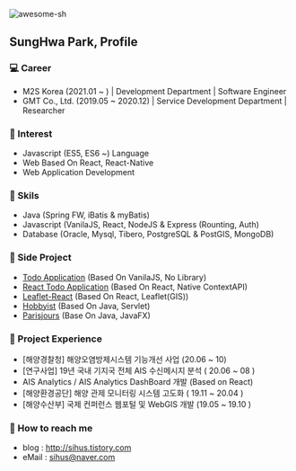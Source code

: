<p align="left"> <img src="https://komarev.com/ghpvc/?username=awesome-sh&label=Profile%20views&color=0e75b6&style=flat" alt="awesome-sh" /> </p>

## SungHwa Park, Profile

### :computer: Career
- M2S Korea (2021.01 ~ ) | Development Department | Software Engineer
- GMT Co., Ltd. (2019.05 ~ 2020.12) | Service Development Department | Researcher


### :balloon: Interest
 - Javascript (ES5, ES6 ~) Language
 - Web Based On React, React-Native
 - Web Application Development
 
 
### :triangular_flag_on_post: Skils
 - Java (Spring FW, iBatis & myBatis)
 - Javascript (VanilaJS, React, NodeJS & Express (Rounting, Auth)
 - Database (Oracle, Mysql, Tibero, PostgreSQL & PostGIS, MongoDB)
 
 
### :page_with_curl: Side Project
 - [Todo Application](https://github.com/awesome-sh/todo-list) (Based On VanilaJS, No Library)
 - [React Todo Application](https://github.com/awesome-sh/react-todolist) (Based On React, Native ContextAPI)
 - [Leaflet-React](https://github.com/awesome-sh/Leaflet-React) (Based On React, Leaflet(GIS))
 - [Hobbyist](https://github.com/awesome-sh/Hobbyist) (Based On Java, Servlet)
 - [Parisjours](https://github.com/awesome-sh/ParisJours) (Base On Java, JavaFX)
 
 
### :seedling: Project Experience
 - [해양경찰청] 해양오염방제시스템 기능개선 사업 (20.06 ~ 10)
 - [연구사업] 19년 국내 기지국 전체 AIS 수신메시지 분석 ( 20.06 ~ 08 )
 - AIS Analytics / AIS Analytics DashBoard 개발 (Based on React)
 - [해양환경공단] 해양 관제 모니터링 시스템 고도화 ( 19.11 ~ 20.04 )
 - [해양수산부] 국제 컨퍼런스 웹포털 및 WebGIS 개발 (19.05 ~ 19.10 )
 
### :email: How to reach me
 - blog : http://sihus.tistory.com
 - eMail : sihus@naver.com
 
 
